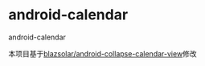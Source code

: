 # android-calendar
android-calendar

本项目基于[blazsolar/android-collapse-calendar-view](https://github.com/blazsolar/android-collapse-calendar-view)修改
